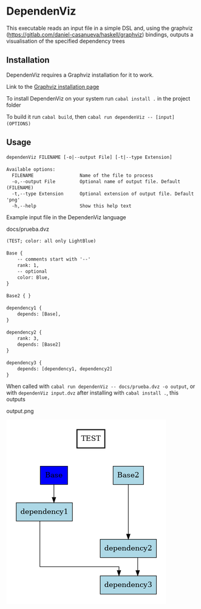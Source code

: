 # DependenViz

This executable reads an input file in a simple DSL and,
using the graphviz (https://gitlab.com/daniel-casanueva/haskell/graphviz) bindings,
outputs a visualisation of the specified dependency trees

## Installation

DependenViz requires a Graphviz installation for it to work.

Link to the [Graphviz installation page](https://graphviz.org/download/)

To install DependenViz on your system run `cabal install .` in the project folder

To build it run `cabal build`, then `cabal run dependenViz -- [input] (OPTIONS)`

## Usage

```
dependenViz FILENAME [-o|--output File] [-t|--type Extension]

Available options:
  FILENAME                 Name of the file to process
  -o,--output File         Optional name of output file. Default (FILENAME)
  -t,--type Extension      Optional extension of output file. Default 'png'
  -h,--help                Show this help text
```

Example input file in the DependenViz language

docs/prueba.dvz

```
(TEST; color: all only LightBlue)

Base {
    -- comments start with '--'
    rank: 1,
    -- optional
    color: Blue,
}

Base2 { }

dependency1 {
    depends: [Base],
}

dependency2 {
    rank: 3,
    depends: [Base2]
}

dependency3 {
    depends: [dependency1, dependency2]
}
```

When called with `cabal run dependenViz -- docs/prueba.dvz -o output`,
or with `dependenViz input.dvz` after installing with `cabal install .`, this outputs

output.png

![output image](docs/prueba.png)

